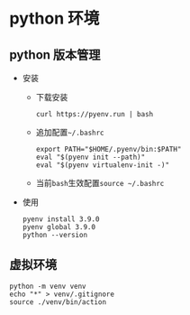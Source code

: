 # python 环境

## python 版本管理

- 安装

    - 下载安装

        ```shell
        curl https://pyenv.run | bash
        ```

    - 追加配置`~/.bashrc`

        ```shell
        export PATH="$HOME/.pyenv/bin:$PATH"
        eval "$(pyenv init --path)"
        eval "$(pyenv virtualenv-init -)"
        ```

    - 当前`bash`生效配置`source ~/.bashrc`


- 使用

    ```shell
    pyenv install 3.9.0
    pyenv global 3.9.0
    python --version
    ```

## 虚拟环境

```shell
python -m venv venv
echo "*" > venv/.gitignore
source ./venv/bin/action
```
